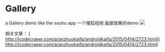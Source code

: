 # Gallery
a Gallery demo like the souhu app
一个搜狐视频 画廊效果的demo
![](http://jcodecraeer.com/uploads/20150415/1429064186236674.gif)  

相关文章： [ http://jcodecraeer.com/a/anzhuokaifa/androidkaifa/2015/0414/2723.html]( http://jcodecraeer.com/a/anzhuokaifa/androidkaifa/2015/0414/2723.html) 
